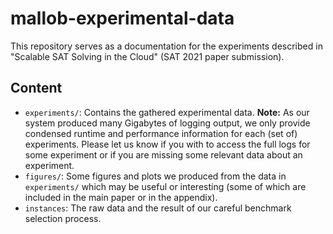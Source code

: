 
# mallob-experimental-data

This repository serves as a documentation for the experiments described in "Scalable SAT Solving in the Cloud" (SAT 2021 paper submission).

## Content

* `experiments/`: Contains the gathered experimental data. **Note:** As our system produced many Gigabytes of logging output, we only provide condensed runtime and performance information for each (set of) experiments. Please let us know if you with to access the full logs for some experiment or if you are missing some relevant data about an experiment.
* `figures/`: Some figures and plots we produced from the data in `experiments/` which may be useful or interesting (some of which are included in the main paper or in the appendix).
* `instances`: The raw data and the result of our careful benchmark selection process.
